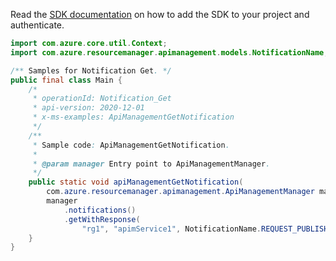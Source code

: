 Read the [SDK documentation](https://github.com/Azure/azure-sdk-for-java/blob/azure-resourcemanager-apimanagement_1.0.0-beta.2/sdk/apimanagement/azure-resourcemanager-apimanagement/README.md) on how to add the SDK to your project and authenticate.

```java
import com.azure.core.util.Context;
import com.azure.resourcemanager.apimanagement.models.NotificationName;

/** Samples for Notification Get. */
public final class Main {
    /*
     * operationId: Notification_Get
     * api-version: 2020-12-01
     * x-ms-examples: ApiManagementGetNotification
     */
    /**
     * Sample code: ApiManagementGetNotification.
     *
     * @param manager Entry point to ApiManagementManager.
     */
    public static void apiManagementGetNotification(
        com.azure.resourcemanager.apimanagement.ApiManagementManager manager) {
        manager
            .notifications()
            .getWithResponse(
                "rg1", "apimService1", NotificationName.REQUEST_PUBLISHER_NOTIFICATION_MESSAGE, Context.NONE);
    }
}
```

